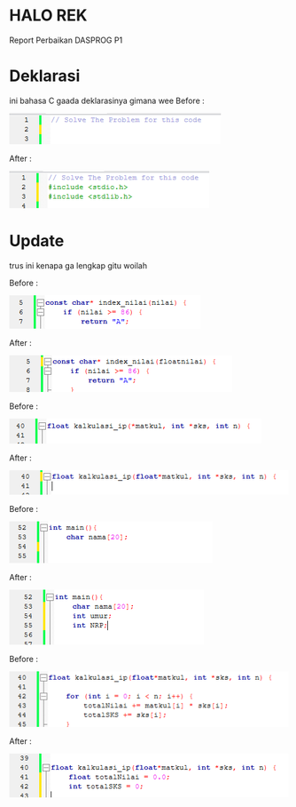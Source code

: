 # HALO REK
Report Perbaikan DASPROG P1

# Deklarasi
ini bahasa C gaada deklarasinya gimana wee
Before :

![alt text](img\image.png)

After :

![alt text](image-1.png)

# Update
trus ini kenapa ga lengkap gitu woilah

Before :

![alt text](image-2.png)

After : 

![alt text](image-3.png)

Before : 

![alt text](image-5.png)

After : 

![alt text](image-6.png)

Before :

![alt text](image-7.png)

After : 

![alt text](image-8.png)

Before :

![alt text](image-9.png)

After :

![alt text](image-10.png)
